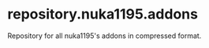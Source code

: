 repository.nuka1195.addons
==========================

Repository for all nuka1195's addons in compressed format.